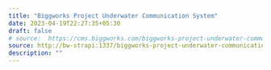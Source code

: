 ```yaml
---
title: "Biggworks Project Underwater Communication System"
date: 2023-04-19T22:27:35+05:30
draft: false
# source:  https://cms.biggworks.com/biggworks-project-underwater-communication-system
source: http://bw-strapi:1337/biggworks-project-underwater-communication-system
description: ""
---
```


